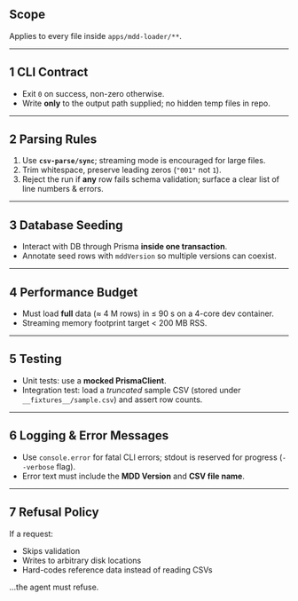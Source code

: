 ## Scope

Applies to every file inside `apps/mdd-loader/**`.

---

## 1 CLI Contract

- Exit `0` on success, non-zero otherwise.
- Write **only** to the output path supplied; no hidden temp files in repo.

---

## 2 Parsing Rules

1. Use **`csv-parse/sync`**; streaming mode is encouraged for large files.
2. Trim whitespace, preserve leading zeros (`"001"` not `1`).
3. Reject the run if **any** row fails schema validation; surface a clear list of line numbers & errors.

---

## 3 Database Seeding

- Interact with DB through Prisma **inside one transaction**.
- Annotate seed rows with `mddVersion` so multiple versions can coexist.

---

## 4 Performance Budget

- Must load **full** data (≈ 4 M rows) in ≤ 90 s on a 4-core dev container.
- Streaming memory footprint target < 200 MB RSS.

---

## 5 Testing

- Unit tests: use a **mocked PrismaClient**.
- Integration test: load a _truncated_ sample CSV (stored under
  `__fixtures__/sample.csv`) and assert row counts.

---

## 6 Logging & Error Messages

- Use `console.error` for fatal CLI errors; stdout is reserved for progress (`--verbose` flag).
- Error text must include the **MDD Version** and **CSV file name**.

---

## 7 Refusal Policy

If a request:

- Skips validation
- Writes to arbitrary disk locations
- Hard-codes reference data instead of reading CSVs

…the agent must refuse.

